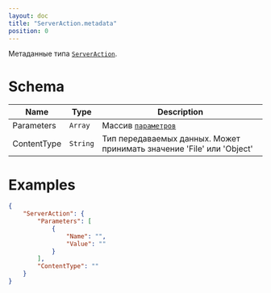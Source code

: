 ```yaml
---
layout: doc
title: "ServerAction.metadata"
position: 0
---
```


Метаданные типа [`ServerAction`](../).

# Schema

|Name|Type|Description|
|----|----|-----------|
|Parameters|`Array`|Массив [`параметров`](../../../Parameters/Parameter.metadata/)|
|ContentType|`String`|Тип передаваемых данных. Может принимать значение 'File' или 'Object'|



# Examples

```json
{
	"ServerAction": {
		"Parameters": [
			{
	            "Name": "",
	            "Value": ""
	        }
		],
		"ContentType": ""
	}
}
```